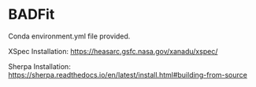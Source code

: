 # BADFit

Conda environment.yml file provided.

XSpec Installation: 
https://heasarc.gsfc.nasa.gov/xanadu/xspec/

Sherpa Installation:
https://sherpa.readthedocs.io/en/latest/install.html#building-from-source